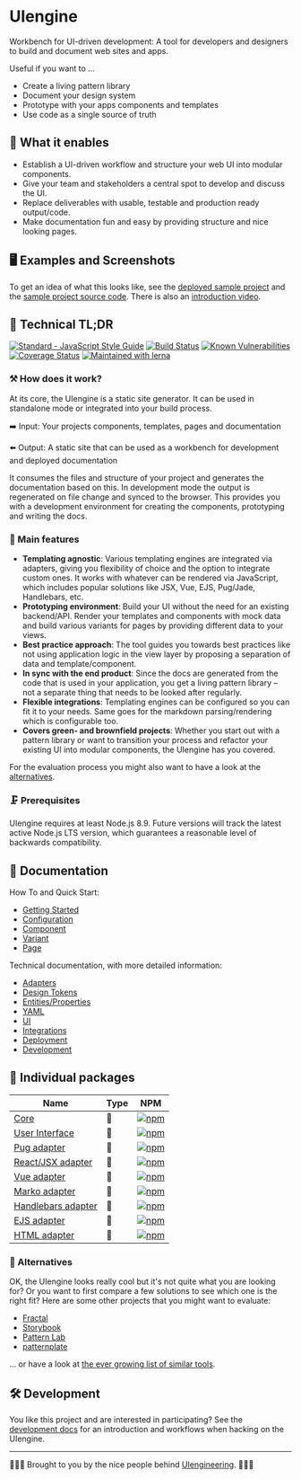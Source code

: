 # UIengine

Workbench for UI-driven development:
A tool for developers and designers to build and document web sites and apps.

Useful if you want to …

- Create a living pattern library
- Document your design system
- Prototype with your apps components and templates
- Use code as a single source of truth

## 🚀  What it enables

- Establish a UI-driven workflow and structure your web UI into modular components.
- Give your team and stakeholders a central spot to develop and discuss the UI.
- Replace deliverables with usable, testable and production ready output/code.
- Make documentation fun and easy by providing structure and nice looking pages.

## 🖥 Examples and Screenshots

To get an idea of what this looks like, see the
[deployed sample project](http://uiengine-sample-project.uix.space/)
and the
[sample project source code](https://github.com/dennisreimann/uiengine/tree/master/test/project/).
There is also an
[introduction video](https://www.youtube.com/watch?v=OKHAhIQLvjU).

## 🔩 Technical TL;DR

[![Standard - JavaScript Style Guide](https://img.shields.io/badge/code%20style-standard-brightgreen.svg)](http://standardjs.com/)
[![Build Status](https://travis-ci.org/dennisreimann/uiengine.svg?branch=master)](https://travis-ci.org/dennisreimann/uiengine)
[![Known Vulnerabilities](https://snyk.io/test/github/dennisreimann/uiengine/badge.svg)](https://snyk.io/test/github/dennisreimann/uiengine)
[![Coverage Status](https://coveralls.io/repos/github/dennisreimann/uiengine/badge.svg?branch=master)](https://coveralls.io/github/dennisreimann/uiengine?branch=master)
[![Maintained with lerna](https://img.shields.io/badge/maintained%20with-lerna-cc00ff.svg)](https://lernajs.io/)


### ⚒ How does it work?

At its core, the UIengine is a static site generator.
It can be used in standalone mode or integrated into your build process.

➡️ Input: Your projects components, templates, pages and documentation

⬅️ Output: A static site that can be used as a workbench for development and deployed documentation

It consumes the files and structure of your project and generates the documentation based on this.
In development mode the output is regenerated on file change and synced to the browser.
This provides you with a development environment for creating the components, prototyping and writing the docs.

### 💯 Main features

- **Templating agnostic**: Various templating engines are integrated via adapters, giving you flexibility of choice and the option to integrate custom ones. It works with whatever can be rendered via JavaScript, which includes popular solutions like JSX, Vue, EJS, Pug/Jade, Handlebars, etc.
- **Prototyping environment**: Build your UI without the need for an existing backend/API. Render your templates and components with mock data and build various variants for pages by providing different data to your views.
- **Best practice approach**: The tool guides you towards best practices like not using application logic in the view layer by proposing a separation of data and template/component.
- **In sync with the end product**: Since the docs are generated from the code that is used in your application, you get a living pattern library – not a separate thing that needs to be looked after regularly.
- **Flexible integrations**: Templating engines can be configured so you can fit it to your needs. Same goes for the markdown parsing/rendering which is configurable too.
- **Covers green- and brownfield projects**: Whether you start out with a pattern library or want to transition your process and refactor your existing UI into modular components, the UIengine has you covered.

For the evaluation process you might also want to have a look at the [alternatives](#-alternatives).

### 🗜 Prerequisites

UIengine requires at least Node.js 8.9. Future versions will track the latest active Node.js LTS version, which guarantees a reasonable level of backwards compatibility.

## 📘 Documentation

How To and Quick Start:

- [Getting Started](https://dennisreimann.github.io/uiengine/getting-started.html)
- [Configuration](https://dennisreimann.github.io/uiengine/config.html)
- [Component](https://dennisreimann.github.io/uiengine/component.html)
- [Variant](https://dennisreimann.github.io/uiengine/variant.html)
- [Page](https://dennisreimann.github.io/uiengine/page.html)

Technical documentation, with more detailed information:

- [Adapters](https://dennisreimann.github.io/uiengine/adapters.html)
- [Design Tokens](https://dennisreimann.github.io/uiengine/design-tokens.html)
- [Entities/Properties](https://dennisreimann.github.io/uiengine/entities-properties.html)
- [YAML](https://dennisreimann.github.io/uiengine/yaml.html)
- [UI](https://dennisreimann.github.io/uiengine/ui.html)
- [Integrations](https://dennisreimann.github.io/uiengine/integrations.html)
- [Deployment](https://dennisreimann.github.io/uiengine/deployment.html)
- [Development](https://dennisreimann.github.io/uiengine/development.html)

## 💁 Individual packages

| Name | Type | NPM |
| ---- | ---- | --- |
| [Core](https://github.com/dennisreimann/uiengine/tree/master/packages/core)                             | 🚀 | [![npm](https://img.shields.io/npm/v/@uiengine/core.svg)](https://www.npmjs.com/package/@uiengine/core)                             |
| [User Interface](https://github.com/dennisreimann/uiengine/tree/master/packages/ui)                     | 🎨 | [![npm](https://img.shields.io/npm/v/@uiengine/ui.svg)](https://www.npmjs.com/package/@uiengine/ui)                                 |
| [Pug adapter](https://github.com/dennisreimann/uiengine/tree/master/packages/adapter-pug)               | 🔌 | [![npm](https://img.shields.io/npm/v/@uiengine/adapter-pug.svg)](https://www.npmjs.com/package/@uiengine/adapter-pug)               |
| [React/JSX adapter](https://github.com/dennisreimann/uiengine/tree/master/packages/adapter-react)       | 🔌 | [![npm](https://img.shields.io/npm/v/@uiengine/adapter-react.svg)](https://www.npmjs.com/package/@uiengine/adapter-react)           |
| [Vue adapter](https://github.com/dennisreimann/uiengine/tree/master/packages/adapter-vue)               | 🔌 | [![npm](https://img.shields.io/npm/v/@uiengine/adapter-vue.svg)](https://www.npmjs.com/package/@uiengine/adapter-vue)               |
| [Marko adapter](https://github.com/dennisreimann/uiengine/tree/master/packages/adapter-marko)           | 🔌 | [![npm](https://img.shields.io/npm/v/@uiengine/adapter-marko.svg)](https://www.npmjs.com/package/@uiengine/adapter-marko)           |
| [Handlebars adapter](https://github.com/dennisreimann/uiengine/tree/master/packages/adapter-handlebars) | 🔌 | [![npm](https://img.shields.io/npm/v/@uiengine/adapter-handlebars.svg)](https://www.npmjs.com/package/@uiengine/adapter-handlebars) |
| [EJS adapter](https://github.com/dennisreimann/uiengine/tree/master/packages/adapter-ejs)               | 🔌 | [![npm](https://img.shields.io/npm/v/@uiengine/adapter-ejs.svg)](https://www.npmjs.com/package/@uiengine/adapter-ejs)               |
| [HTML adapter](https://github.com/dennisreimann/uiengine/tree/master/packages/adapter-html)             | 🔌 | [![npm](https://img.shields.io/npm/v/@uiengine/adapter-html.svg)](https://www.npmjs.com/package/@uiengine/adapter-html)             |

### 🖖 Alternatives

OK, the UIengine looks really cool but it's not quite what you are looking for?
Or you want to first compare a few solutions to see which one is the right fit?
Here are some other projects that you might want to evaluate:

- [Fractal](http://fractal.build/)
- [Storybook](https://storybook.js.org/)
- [Pattern Lab](http://patternlab.io/)
- [patternplate](https://github.com/sinnerschrader/patternplate/)

… or have a look at [the ever growing list of similar tools](https://github.com/davidhund/styleguide-generators).

## 🛠 Development

You like this project and are interested in participating?
See the [development docs](https://dennisreimann.github.io/uiengine/development.html) for an introduction and workflows when hacking on the UIengine.

- - - - -

👨🏻‍💻 Brought to you by the nice people behind [UIengineering](https://www.uiengineering.de). 👨🏻‍💻
